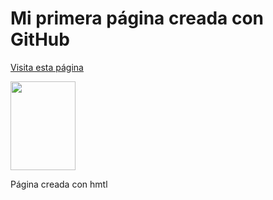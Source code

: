 <DOCTYPEhtml>
<html>
<body>

<head>
  <h1>Mi primera página creada con GitHub</h1>
</head>

<a href="https://github.com/"> Visita esta página </a>
  
 
<img src="https://miro.medium.com/max/719/1*WaaXnUvhvrswhBJSw4YTuQ.png" width="104" height="142">

 
<p>Página creada con hmtl </p>

</body>
</html>

